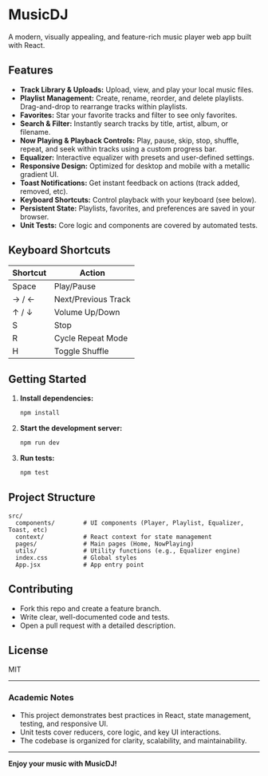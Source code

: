 # MusicDJ

A modern, visually appealing, and feature-rich music player web app built with React.

## Features

- **Track Library & Uploads:** Upload, view, and play your local music files.
- **Playlist Management:** Create, rename, reorder, and delete playlists. Drag-and-drop to rearrange tracks within playlists.
- **Favorites:** Star your favorite tracks and filter to see only favorites.
- **Search & Filter:** Instantly search tracks by title, artist, album, or filename.
- **Now Playing & Playback Controls:** Play, pause, skip, stop, shuffle, repeat, and seek within tracks using a custom progress bar.
- **Equalizer:** Interactive equalizer with presets and user-defined settings.
- **Responsive Design:** Optimized for desktop and mobile with a metallic gradient UI.
- **Toast Notifications:** Get instant feedback on actions (track added, removed, etc).
- **Keyboard Shortcuts:** Control playback with your keyboard (see below).
- **Persistent State:** Playlists, favorites, and preferences are saved in your browser.
- **Unit Tests:** Core logic and components are covered by automated tests.

## Keyboard Shortcuts

| Shortcut      | Action                |
|--------------|-----------------------|
| Space        | Play/Pause            |
| → / ←        | Next/Previous Track   |
| ↑ / ↓        | Volume Up/Down        |
| S            | Stop                  |
| R            | Cycle Repeat Mode     |
| H            | Toggle Shuffle        |

## Getting Started

1. **Install dependencies:**
   ```bash
   npm install
   ```
2. **Start the development server:**
   ```bash
   npm run dev
   ```
3. **Run tests:**
   ```bash
   npm test
   ```

## Project Structure

```
src/
  components/        # UI components (Player, Playlist, Equalizer, Toast, etc)
  context/           # React context for state management
  pages/             # Main pages (Home, NowPlaying)
  utils/             # Utility functions (e.g., Equalizer engine)
  index.css          # Global styles
  App.jsx            # App entry point
```

## Contributing

- Fork this repo and create a feature branch.
- Write clear, well-documented code and tests.
- Open a pull request with a detailed description.

## License
MIT

---

### Academic Notes
- This project demonstrates best practices in React, state management, testing, and responsive UI.
- Unit tests cover reducers, core logic, and key UI interactions.
- The codebase is organized for clarity, scalability, and maintainability.

---

**Enjoy your music with MusicDJ!**

